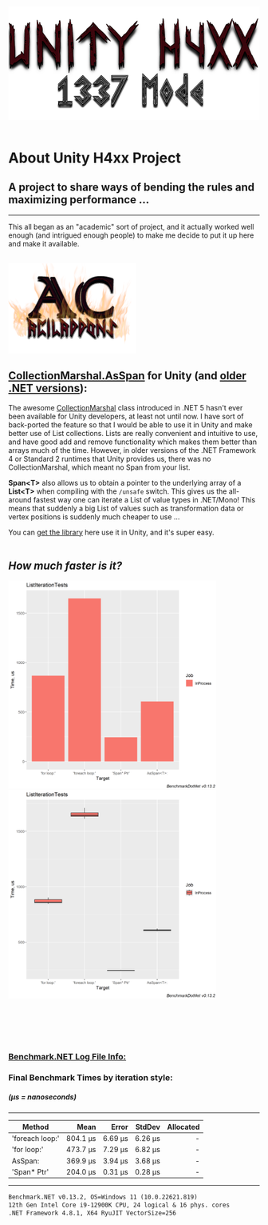 <img src="https://github.com/atcarter714/UnityH4xx/blob/main/files/UHBanner01.png?raw=true" width=640><br><br>


# **About Unity H4xx Project**

## A project to share ways of bending the rules and maximizing performance ...
--------------------------------------------------------------------------------------------------------------
This all began as an "academic" sort of project, and it actually worked well enough (and intrigued enough people) to
make me decide to put it up here and make it available.
<br>



<br>
<img src="https://github.com/atcarter714/UnityH4xx/blob/main/files/flameBanner_01a.png" width=256> 

## [CollectionMarshal.AsSpan<T>](https://learn.microsoft.com/en-us/dotnet/api/system.runtime.interopservices.collectionsmarshal.asspan?view=net-7.0) for Unity (and [older .NET versions](https://learn.microsoft.com/en-us/previous-versions/dotnet/)):


The awesome [CollectionMarshal](https://learn.microsoft.com/en-us/dotnet/api/system.runtime.interopservices.collectionsmarshal?view=net-7.0) class introduced in .NET 5 hasn't ever been available for Unity developers, at
least not until now. I have sort of back-ported the feature so that I would be able to use it in Unity and
make better use of List collections. Lists are really convenient and intuitive to use, and have good add
and remove functionality which makes them better than arrays much of the time. However, in older versions of
the .NET Framework 4 or Standard 2 runtimes that Unity provides us, there was no CollectionMarshal, which
meant no Span from your list. 

**Span\<T\>** also allows us to obtain a pointer to the underlying array of a **List\<T\>** when compiling with the
`/unsafe` switch. This gives us the all-around fastest way one can iterate a List of value types in .NET/Mono!
This means that suddenly a big List of values such as transformation data or vertex positions is suddenly much
cheaper to use ...<br>

You can [get the library](https://github.com/atcarter714/UnityH4xx/releases/) here use it in Unity, and it's super easy.
<br><br>

## ***How much faster is it?***
<div>
<img src="https://github.com/atcarter714/UnityH4xx/blob/main/files/benchmark-results/benchmark_chart01a_1024.png" width=417>
<img src="https://github.com/atcarter714/UnityH4xx/blob/main/files/benchmark-results/benchmark_chart01b_1024.png" width=417>
</div>

<br><br>
--------------------------------------------------------------------------------------------------------------
### [Benchmark.NET Log File Info:](http://github.com/atcarter714/UnityH4xx/blob/main/files/benchmark-results/ListIterationTests-20221130-222926.log)




### Final Benchmark Times by iteration style:<br>
##### (μs = nanoseconds)
--------------------------------------------------------------
|          Method |     Mean |   Error |  StdDev | Allocated |
|---------------- |---------:|--------:|--------:|----------:|
| 'foreach loop:' | 804.1 μs | 6.69 μs | 6.26 μs |         - |
|     'for loop:' | 473.7 μs | 7.29 μs | 6.82 μs |         - |
|      AsSpan<T>: | 369.9 μs | 3.94 μs | 3.68 μs |         - |
|     'Span* Ptr' | 204.0 μs | 0.31 μs | 0.28 μs |         - |
--------------------------------------------------------------
```
Benchmark.NET v0.13.2, OS=Windows 11 (10.0.22621.819)
12th Gen Intel Core i9-12900K CPU, 24 logical & 16 phys. cores
.NET Framework 4.8.1, X64 RyuJIT VectorSize=256
```
